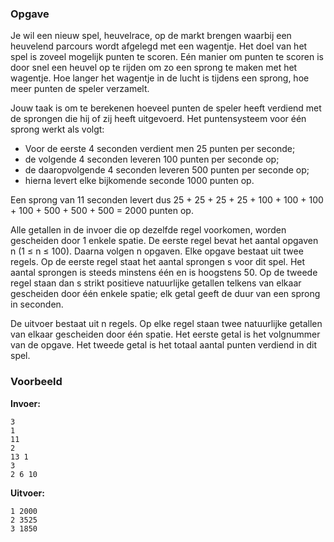 ### Opgave

Je wil een nieuw spel, heuvelrace, op de markt brengen waarbij een heuvelend parcours wordt afgelegd met een wagentje. Het doel van het spel is zoveel mogelijk punten te scoren. Eén manier om punten te scoren is door snel een heuvel op te rijden om zo een sprong te maken met het wagentje. Hoe langer het wagentje in de lucht is tijdens een sprong, hoe meer punten de speler verzamelt.

Jouw taak is om te berekenen hoeveel punten de speler heeft verdiend met de sprongen die hij of zij heeft uitgevoerd. Het puntensysteem voor één sprong werkt als volgt:
* Voor de eerste 4 seconden verdient men 25 punten per seconde;
* de volgende 4 seconden leveren 100 punten per seconde op;
* de daaropvolgende 4 seconden leveren 500 punten per seconde op;
* hierna levert elke bijkomende seconde 1000 punten op.

Een sprong van 11 seconden levert dus 25 + 25 + 25 + 25 + 100 + 100 + 100 + 100 + 500 + 500 + 500 = 2000 punten op.

Alle getallen in de invoer die op dezelfde regel voorkomen, worden gescheiden door 1 enkele spatie. De eerste regel bevat het aantal opgaven n (1 ≤ n ≤ 100). Daarna volgen n opgaven. Elke opgave bestaat uit twee regels. Op de eerste regel staat het aantal sprongen s voor dit spel. Het aantal sprongen is steeds minstens één en is hoogstens 50. Op de tweede regel staan dan s strikt positieve natuurlijke getallen telkens van elkaar gescheiden door één enkele spatie; elk getal geeft de duur van een sprong in seconden. 

De uitvoer bestaat uit n regels. Op elke regel staan twee natuurlijke getallen van elkaar gescheiden door één spatie. Het eerste getal is het volgnummer van de opgave. Het tweede getal is het totaal aantal punten verdiend in dit spel.

### Voorbeeld

**Invoer:**

    3
    1
    11
    2
    13 1
    3
    2 6 10

**Uitvoer:**

    1 2000
    2 3525
    3 1850
